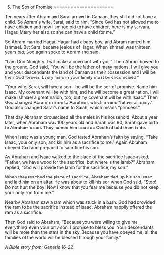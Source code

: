 5. The Son of Promise
=====================

Ten years after Abram and Sarai arrived in Canaan, they still did not
have a child. So Abram's wife, Sarai, said to him, “Since God has not
allowed me to have children and now I am too old to have children, here
is my servant, Hagar. Marry her also so she can have a child for me.”

So Abram married Hagar. Hagar had a baby boy, and Abram named him
Ishmael. But Sarai became jealous of Hagar. When Ishmael was thirteen
years old, God again spoke to Abram and said,

“I am God Almighty. I will make a covenant with you.” Then Abram bowed
to the ground. God said, “You will be the father of many nations. I will
give you and your descendants the land of Canaan as their possession and
I will be their God forever. Every male in your family must be
circumcised.”

“Your wife, Sarai, will have a son—he will be the son of promise. Name
him Isaac. My covenant will be with him, and he will become a great
nation. I will make Ishmael a great nation, too, but my covenant will be
with Isaac.” Then God changed Abram's name to Abraham, which means
“father of many.” God also changed Sarai's name to Sarah, which means
“princess.”

That day Abraham circumcised all the males in his household. About a
year later, when Abraham was 100 years old and Sarah was 90, Sarah gave
birth to Abraham's son. They named him Isaac as God had told them to do.

When Isaac was a young man, God tested Abraham’s faith by saying, “Take
Isaac, your only son, and kill him as a sacrifice to me.” Again Abraham
obeyed God and prepared to sacrifice his son.

As Abraham and Isaac walked to the place of the sacrifice Isaac asked,
“Father, we have wood for the sacrifice, but where is the lamb?” Abraham
replied, “God will provide the lamb for the sacrifice, my son.”

When they reached the place of sacrifice, Abraham tied up his son Isaac
and laid him on an altar. He was about to kill his son when God said,
“Stop! Do not hurt the boy! Now I know that you fear me because you did
not keep your only son from me.”

Nearby Abraham saw a ram which was stuck in a bush. God had provided the
ram to be the sacrifice instead of Isaac. Abraham happily offered the
ram as a sacrifice.

Then God said to Abraham, “Because you were willing to give me
everything, even your only son, I promise to bless you. Your descendants
will be more than the stars in the sky. Because you have obeyed me, all
the families of the world will be blessed through your family.”

*A Bible story from: Genesis 16-22*
